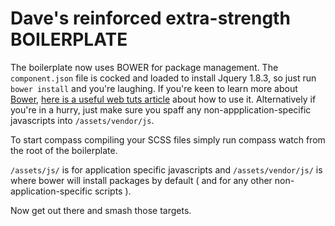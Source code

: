 Dave's reinforced extra-strength BOILERPLATE
===========

The boilerplate now uses BOWER for package management.  The <code>component.json</code> file is cocked and loaded to install Jquery 1.8.3, so just run <code>bower install</code> and you're laughing.  If you're keen to learn more about [Bower](http://bower.io), [here is a useful web tuts article](http://net.tutsplus.com/tutorials/tools-and-tips/meet-bower-a-package-manager-for-the-web/) about how to use it. Alternatively if you're in a hurry, just make sure you spaff any non-appplication-specific javascripts into <code>/assets/vendor/js</code>.

To start compass compiling your SCSS files simply run compass watch from the root of the boilerplate.

<code>/assets/js/</code> is for application specific javascripts and <code>/assets/vendor/js/</code> is where bower will install packages by default ( and for any other non-application-specific scripts ).

Now get out there and smash those targets.